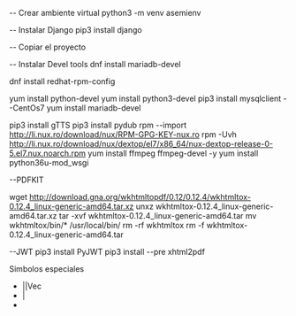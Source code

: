 -- Crear ambiente virtual
python3 -m venv asemienv

-- Instalar Django
pip3 install django

-- Copiar el proyecto

-- Instalar Devel tools
dnf install mariadb-devel

dnf install redhat-rpm-config

yum install python-devel
yum install python3-devel
pip3 install mysqlclient
--CentOs7
yum install mariadb-devel

pip3 install gTTS
pip3 install pydub
rpm --import http://li.nux.ro/download/nux/RPM-GPG-KEY-nux.ro
rpm -Uvh http://li.nux.ro/download/nux/dextop/el7/x86_64/nux-dextop-release-0-5.el7.nux.noarch.rpm
yum install ffmpeg ffmpeg-devel -y
yum install python36u-mod_wsgi


--PDFKIT

wget http://download.gna.org/wkhtmltopdf/0.12/0.12.4/wkhtmltox-0.12.4_linux-generic-amd64.tar.xz
unxz wkhtmltox-0.12.4_linux-generic-amd64.tar.xz
tar -xvf wkhtmltox-0.12.4_linux-generic-amd64.tar
mv wkhtmltox/bin/* /usr/local/bin/
rm -rf wkhtmltox
rm -f wkhtmltox-0.12.4_linux-generic-amd64.tar

--JWT
pip3 install PyJWT
pip3 install --pre xhtml2pdf

Simbolos especiales
- ||Vec
- |
-
